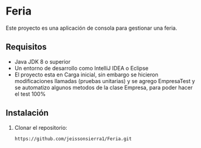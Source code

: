 # Feria

Este proyecto es una aplicación de consola para gestionar una feria.

## Requisitos

- Java JDK 8 o superior  
- Un entorno de desarrollo como IntelliJ IDEA o Eclipse
- El proyecto esta en Carga inicial, sin embargo se hicieron modificaciones llamadas (pruebas unitarias) y se agrego EmpresaTest y se automatizo algunos metodos de la clase Empresa, para poder hacer el test 100%

## Instalación

1. Clonar el repositorio:  
   ```sh
   https://github.com/jeissonsierra1/Feria.git
```  
